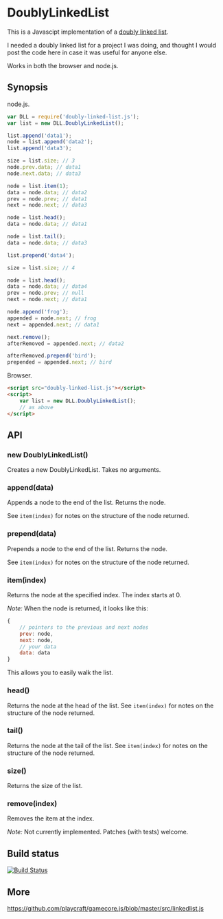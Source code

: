 DoublyLinkedList
================

This is a Javascipt implementation of a [doubly linked list](http://en.wikipedia.org/wiki/Doubly_linked_list).

I needed a doubly linked list for a project I was doing, and thought I would post the code here in case it was useful for anyone else.

Works in both the browser and node.js.

Synopsis
--------

node.js.

```javascript
var DLL = require('doubly-linked-list.js');
var list = new DLL.DoublyLinkedList();

list.append('data1');
node = list.append('data2');
list.append('data3');

size = list.size; // 3
node.prev.data; // data1
node.next.data; // data3

node = list.item(1);
data = node.data; // data2
prev = node.prev; // data1
next = node.next; // data3

node = list.head();
data = node.data; // data1

node = list.tail();
data = node.data; // data3

list.prepend('data4');

size = list.size; // 4

node = list.head();
data = node.data; // data4
prev = node.prev; // null
next = node.next; // data1

node.append('frog');
appended = node.next; // frog
next = appended.next; // data1

next.remove();
afterRemoved = appended.next; // data2

afterRemoved.prepend('bird');
prepended = appended.next; // bird
```

Browser.

```html
<script src="doubly-linked-list.js"></script>
<script>
    var list = new DLL.DoublyLinkedList();
    // as above
</script>
```

API
---

### new DoublyLinkedList()

Creates a new DoublyLinkedList. Takes no arguments.

### append(data)

Appends a node to the end of the list. Returns the node.

See `item(index)` for notes on the structure of the node returned.

### prepend(data)

Prepends a node to the end of the list. Returns the node.

See `item(index)` for notes on the structure of the node returned.

### item(index)

Returns the node at the specified index. The index starts at 0.

*Note:* When the node is returned, it looks like this:

```javascript
{
    // pointers to the previous and next nodes
    prev: node,
    next: node,
    // your data
    data: data
}
```

This allows you to easily walk the list.

### head()

Returns the node at the head of the list. See `item(index)` for notes on the structure of the node returned.

### tail()

Returns the node at the tail of the list. See `item(index)` for notes on the structure of the node returned.

### size()

Returns the size of the list.

### remove(index)

Removes the item at the index.

*Note:* Not currently implemented. Patches (with tests) welcome.

Build status
------------

[![Build Status](https://secure.travis-ci.org/andrewrjones/doubly-linked-list-js.png)](http://travis-ci.org/andrewrjones/doubly-linked-list-js)

More
----

https://github.com/playcraft/gamecore.js/blob/master/src/linkedlist.js